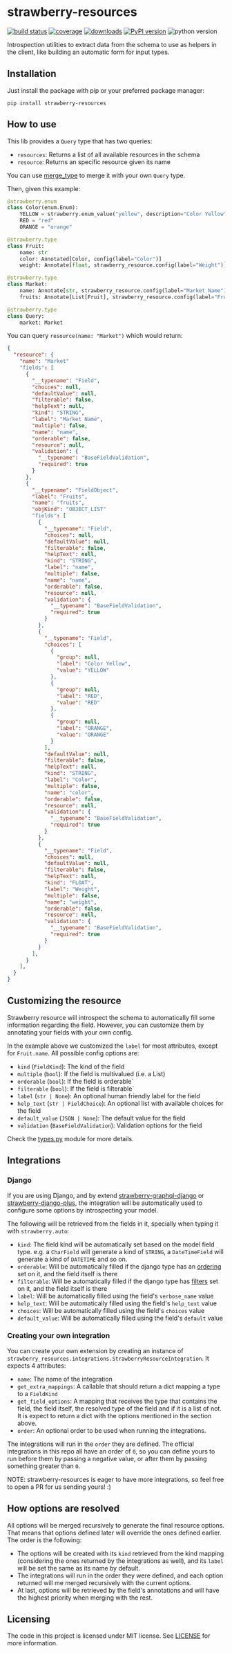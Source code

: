 # strawberry-resources

[![build status](https://img.shields.io/endpoint.svg?url=https%3A%2F%2Factions-badge.atrox.dev%2Fblb-ventures%2Fstrawberry-resources%2Fbadge%3Fref%3Dmain&style=flat)](https://actions-badge.atrox.dev/blb-ventures/strawberry-resources/goto?ref=main)
[![coverage](https://img.shields.io/codecov/c/github/blb-ventures/strawberry-resources.svg)](https://codecov.io/gh/blb-ventures/strawberry-resources)
[![downloads](https://pepy.tech/badge/strawberry-resources)](https://pepy.tech/project/strawberry-resources)
[![PyPI version](https://img.shields.io/pypi/v/strawberry-resources.svg)](https://pypi.org/project/strawberry-resources/)
![python version](https://img.shields.io/pypi/pyversions/strawberry-resources.svg)

Introspection utilities to extract data from the schema to use as helpers in the
client, like building an automatic form for input types.

## Installation

Just install the package with pip or your preferred package manager:

```shell
pip install strawberry-resources
```

## How to use

This lib provides a `Query` type that has two queries:

- `resources`: Returns a list of all available resources in the schema
- `resource`: Returns an specific resource given its name

You can use [merge_type](https://strawberry.rocks/docs/guides/tools#merge_types)
to merge it with your own `Query` type.

Then, given this example:

```python
@strawberry.enum
class Color(enum.Enum):
    YELLOW = strawberry.enum_value("yellow", description="Color Yellow")
    RED = "red"
    ORANGE = "orange"

@strawberry.type
class Fruit:
    name: str
    color: Annotated[Color, config(label="Color")]
    weight: Annotate[float, strawberry_resource.config(label="Weight")]

@strawberry.type
class Market:
    name: Annotate[str, strawberry_resource.config(label="Market Name")]
    fruits: Annotate[List[Fruit], strawberry_resource.config(label="Fruits")]

@strawberry.type
class Query:
    market: Market
```

You can query `resource(name: "Market")` which would return:

```json
{
  "resource": {
    "name": "Market"
    "fields": [
      {
        "__typename": "Field",
        "choices": null,
        "defaultValue": null,
        "filterable": false,
        "helpText": null,
        "kind": "STRING",
        "label": "Market Name",
        "multiple": false,
        "name": "name",
        "orderable": false,
        "resource": null,
        "validation": {
          "__typename": "BaseFieldValidation",
          "required": true
        }
      },
      {
        "__typename": "FieldObject",
        "label": "Fruits",
        "name": "fruits",
        "objKind": "OBJECT_LIST"
        "fields": [
          {
            "__typename": "Field",
            "choices": null,
            "defaultValue": null,
            "filterable": false,
            "helpText": null,
            "kind": "STRING",
            "label": "name",
            "multiple": false,
            "name": "name",
            "orderable": false,
            "resource": null,
            "validation": {
              "__typename": "BaseFieldValidation",
              "required": true
            }
          },
          {
            "__typename": "Field",
            "choices": [
              {
                "group": null,
                "label": "Color Yellow",
                "value": "YELLOW"
              },
              {
                "group": null,
                "label": "RED",
                "value": "RED"
              },
              {
                "group": null,
                "label": "ORANGE",
                "value": "ORANGE"
              }
            ],
            "defaultValue": null,
            "filterable": false,
            "helpText": null,
            "kind": "STRING",
            "label": "Color",
            "multiple": false,
            "name": "color",
            "orderable": false,
            "resource": null,
            "validation": {
              "__typename": "BaseFieldValidation",
              "required": true
            }
          },
          {
            "__typename": "Field",
            "choices": null,
            "defaultValue": null,
            "filterable": false,
            "helpText": null,
            "kind": "FLOAT",
            "label": "Weight",
            "multiple": false,
            "name": "weight",
            "orderable": false,
            "resource": null,
            "validation": {
              "__typename": "BaseFieldValidation",
              "required": true
            }
          }
        ],
      }
    ],
  }
}
```

## Customizing the resource

Strawberry resource will introspect the schema to automatically fill some information
regarding the field. However, you can customize them by annotating your fields with
your own config.

In the example above we customized the `label` for most attributes, except for `Fruit.name`.
All possible config options are:

- `kind` (`FieldKind`): The kind of the field
- `multiple` (`bool`): If the field is multivalued (i.e. a List)
- `orderable` (`bool`): If the field is orderable`
- `filterable` (`bool`): If the field is filterable`
- `label` (`str | None`): An optional human friendly label for the field
- `help_text` (`str | FieldChoice`): An optional list with available choices for the field
- `default_value` (`JSON | None`): The default value for the field
- `validation` (`BaseFieldValidation`): Validation options for the field

Check the [types.py](strawberry_resources/types.py) module for more details.

## Integrations

### Django

If you are using Django, and by extend
[strawberry-graphql-django](https://github.com/strawberry-graphql/strawberry-graphql-django) or
[strawberry-django-plus](https://github.com/blb-ventures/strawberry-django-plus), the integration
will be automatically used to configure some options by introspecting your model.

The following will be retrieved from the fields in it, specially when typing it with
`strawberry.auto`:

- `kind`: The field kind will be automatically set based on the model field type. e.g. a `CharField`
  will generate a kind of `STRING`, a `DateTimeField` will generate a kind of `DATETIME` and so on.
- `orderable`: Will be automatically filled if the django type has an
  [ordering](https://strawberry-graphql.github.io/strawberry-graphql-django/references/ordering/)
  set on it, and the field itself is there
- `filterable`: Will be automatically filled if the django type has
  [filters](https://strawberry-graphql.github.io/strawberry-graphql-django/references/filters/)
  set on it, and the field itself is there
- `label`: Will be automatically filled using the field's `verbose_name` value
- `help_text`: Will be automatically filled using the field's `help_text` value
- `choices`: Will be automatically filled using the field's `choices` value
- `default_value`: Will be automatically filled using the field's `default` value

### Creating your own integration

You can create your own extension by creating an instance of
`strawberry_resources.integrations.StrawberryResourceIntegration`. It expects 4 attributes:

- `name`: The name of the integration
- `get_extra_mappings`: A callable that should return a dict mapping a type to a `FieldKind`
- `get_field_options`: A mapping that receives the type that contains the field, the field itself,
  the resolved type of the field and if it is a list of not. It is expect to return a dict with
  the options mentioned in the section above.
- `order`: An optional order to be used when running the integrations.

The integrations will run in the `order` they are defined. The official integrations in
this repo all have an order of `0`, so you can define yours to run before them by passing
a negative value, or after them by passing something greater than `0`.

NOTE: strawberry-resources is eager to have more integrations, so feel free to open a PR
for us sending yours! :)

## How options are resolved

All options will be merged recursively to generate the final resource options. That means that
options defined later will override the ones defined earlier. The order is the following:

- The options will be created with its `kind` retrieved from the kind mapping (considering the
  ones returned by the integrations as well), and its `label` will be set the same as its name
  by default.
- The integrations will run in the order they were defined, and each option returned will
  me merged recursively with the current options.
- At last, options will be retrieved by the field's annotations and will have the highest
  priority when merging with the rest.

## Licensing

The code in this project is licensed under MIT license. See [LICENSE](./LICENSE)
for more information.
